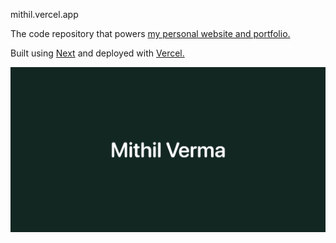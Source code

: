 mithil.vercel.app

The code repository that powers [my personal website and portfolio.](https://nelson.co)

Built using [Next](https://nextjs.org) and deployed with [Vercel.](https://vercel.com/home)

[![nelson.co](/public/images/meta/og.png)](https://nelson.co)
